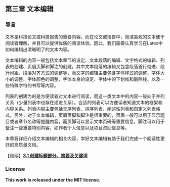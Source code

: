 ## 第三章 文本编辑

### 导言

文本是科技论文或科技报告的重要内容。而在论文或报告中，简洁美观的文本便于阅读者理解，并且可以提供优质的阅读体验。因此，我们需要认真学习在Latex中如何编辑出清晰明了的文本内容。

文本编辑的内容一般包括文本章节的设定、文本段落的编辑、文字格式的编辑、列表的创建、页眉页脚和脚注的创建。其中文本段落的编辑又包含段落首行缩进、段行间距、段落对齐方式的调整等，而文字的编辑主要包含字体样式的调整、字体大小的调整、字体颜色的调整、字体本身的设定、字体中的下划线和删除线、以及一些特殊字符的书写等内容。

列表的创建为的是方便读者对文本进行阅读，而这一类文本中的内容一般处于并列关系（少量列表中也存在递进关系）。合适的列表可以方便读者知道文本的框架和内容关系。列表内容主要包括无序列表、排序列表、阐述性列表和自定义列表格式。另外，对于文本编辑，页眉页脚和脚注是很重要的，页眉一般可以用于显示题目或者章节名称等提醒内容，而页脚可以显示文本页码等重要信息，脚注可以用于备注一些重要特别内容，如作者个人信息以及项目资助信息等。

本章将详细介绍文本编辑的相关内容，学好文本编辑有助于我们完成一个阅读性更好的高质量文档。


【继续】[**3.1 创建标题部分、摘要及关键词**](https://nbviewer.jupyter.org/github/xinychen/latex-cookbook/blob/main/chapter-3/section1.ipynb)

### License

<div class="alert alert-block alert-danger">
<b>This work is released under the MIT license.</b>
</div>
